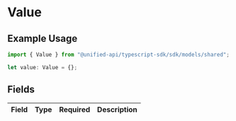 # Value

## Example Usage

```typescript
import { Value } from "@unified-api/typescript-sdk/sdk/models/shared";

let value: Value = {};
```

## Fields

| Field       | Type        | Required    | Description |
| ----------- | ----------- | ----------- | ----------- |